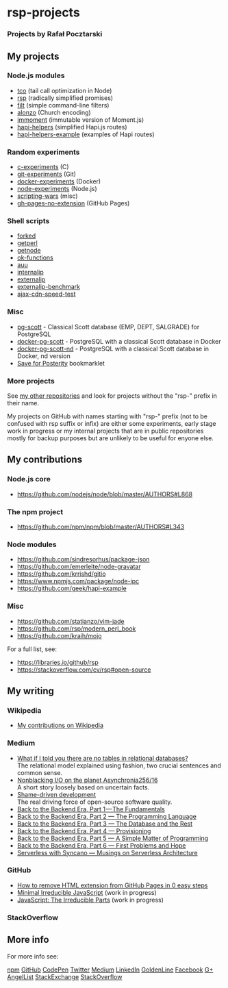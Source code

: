rsp-projects
============

### Projects by Rafał Pocztarski

My projects
-----------

### Node.js modules

* [tco](https://github.com/rsp/node-tco) (tail call optimization in Node)
* [rsp](https://github.com/rsp/node-rsp) (radically simplified promises)
* [filt](https://github.com/rsp/node-filt) (simple command-line filters)
* [alonzo](https://github.com/rsp/node-alonzo) (Church encoding)
* [immoment](https://github.com/rsp/node-immoment) (immutable version of Moment.js)
* [hapi-helpers](https://github.com/rsp/node-hapi-helpers) (simplified Hapi.js routes)
* [hapi-helpers-example](https://github.com/rsp/hapi-helpers-example) (examples of Hapi routes)

### Random experiments

* [c-experiments](https://github.com/rsp/c-experiments) (C)
* [git-experiments](https://github.com/rsp/git-experiments) (Git)
* [docker-experiments](https://github.com/rsp/docker-experiments) (Docker)
* [node-experiments](https://github.com/rsp/node-experiments) (Node.js)
* [scripting-wars](https://github.com/rsp/scripting-wars) (misc)
* [gh-pages-no-extension](https://github.com/rsp/gh-pages-no-extension) (GitHub Pages)

### Shell scripts

* [forked](https://github.com/rsp/forked)
* [getperl](https://github.com/rsp/getperl)
* [getnode](https://github.com/rsp/getnode)
* [ok-functions](https://github.com/rsp/scripts/blob/master/ok-functions.md)
* [auu](https://github.com/rsp/scripts/blob/master/auu.md)
* [internalip](https://github.com/rsp/scripts/blob/master/internalip.md)
* [externalip](https://github.com/rsp/scripts/blob/master/externalip.md)
* [externalip-benchmark](https://github.com/rsp/scripts/blob/master/externalip-benchmark.md)
* [ajax-cdn-speed-test](https://github.com/rsp/ajax-cdn-speed-test)

### Misc

* [pg-scott](https://github.com/rsp/pg-scott) - Classical Scott database (EMP, DEPT, SALGRADE) for PostgreSQL
* [docker-pg-scott](https://github.com/rsp/docker-pg-scott) - PostgreSQL with a classical Scott database in Docker
* [docker-pg-scott-nd](https://github.com/rsp/docker-pg-scott-nd) - PostgreSQL with a classical Scott database in Docker, nd version
* [Save for Posterity](https://rsp.github.io/save-for-posterity/) bookmarklet

### More projects

See [my other repositories](https://github.com/rsp?tab=repositories)
and look for projects without the "rsp-" prefix in their name.

My projects on GitHub with names starting with "rsp-" prefix
(not to be confused with rsp suffix or infix)
are either some experiments, early stage work in progress or
my internal projects that are in public repositories mostly
for backup purposes but are unlikely to be useful for enyone else.

My contributions
----------------

### Node.js core

* https://github.com/nodejs/node/blob/master/AUTHORS#L868

### The npm project

* https://github.com/npm/npm/blob/master/AUTHORS#L343

### Node modules

* https://github.com/sindresorhus/package-json
* https://github.com/emerleite/node-gravatar
* https://github.com/krrishd/gitio
* https://www.npmjs.com/package/node-ipc
* https://github.com/geek/hapi-example

### Misc

* https://github.com/statianzo/vim-jade
* https://github.com/rsp/modern_perl_book
* https://github.com/kraih/mojo

For a full list, see:

* https://libraries.io/github/rsp
* https://stackoverflow.com/cv/rsp#open-source

My writing
----------

### Wikipedia

* [My contributions on Wikipedia](https://en.wikipedia.org/w/index.php?title=Special:Contributions/rfl&offset=&limit=500&target=Rfl)

### Medium

* [What if I told you there are no tables in relational databases?](https://medium.com/@pocztarski/what-if-i-told-you-there-are-no-tables-in-relational-databases-13d31a2f9677)<br/>The relational model explained using fashion, two crucial sentences and common sense.
* [Nonblacking I/O on the planet Asynchronia256/16](https://medium.com/@pocztarski/nonblacking-i-o-on-the-planet-asyncronia256-16-94df0af04ddc)<br/>A short story loosely based on uncertain facts.
* [Shame-driven development](https://medium.com/@pocztarski/shame-driven-development-4545fae46fd)<br/>The real driving force of open-source software quality.
* [Back to the Backend Era, Part 1 — The Fundamentals](https://medium.com/serverless-with-syncano/back-to-the-backend-era-96c49b7ee928)
* [Back to the Backend Era, Part 2 — The Programming Language](https://medium.com/serverless-with-syncano/back-to-the-backend-era-part-2-5b23464a259f)
* [Back to the Backend Era, Part 3 — The Database and the Rest](https://medium.com/serverless-with-syncano/back-to-the-backend-era-part-3-7363af96b201)
* [Back to the Backend Era, Part 4 — Provisioning](https://medium.com/serverless-with-syncano/back-to-the-backend-era-part-4-e948a6fc8bd3)
* [Back to the Backend Era, Part 5 — A Simple Matter of Programming](https://medium.com/serverless-with-syncano/back-to-the-backend-era-part-5-f2c52479a532)
* [Back to the Backend Era, Part 6 — First Problems and Hope](https://medium.com/serverless-with-syncano/back-to-the-backend-era-part-6-11f290e59587)
* [Serverless with Syncano — Musings on Serverless Architecture](https://medium.com/serverless-with-syncano)

### GitHub

* [How to remove HTML extension from GitHub Pages in 0 easy steps](https://rsp.github.io/gh-pages-no-extension/)
* [Minimal Irreducible JavaScript](https://github.com/rsp/node-mijs) (work in progress)
* [JavaScript: The Irreducible Parts](https://github.com/rsp/jstip) (work in progress)


### StackOverflow

More info
---------

For more info see:

[npm](https://www.npmjs.com/~rsp)
[GitHub](https://github.com/rsp)
[CodePen](https://codepen.io/rsp/)
[Twitter](https://twitter.com/pocztarski)
[Medium](https://medium.com/@pocztarski)
[LinkedIn](https://www.linkedin.com/in/pocztarski)
[GoldenLine](https://www.goldenline.pl/rafal-pocztarski/)
[Facebook](https://www.facebook.com/pocztarski)
[G+](https://plus.google.com/106457556668508404492)
[AngelList](https://angel.co/pocztarski)
[StackExchange](https://stackexchange.com/users/303952/rsp)
[StackOverflow](https://stackoverflow.com/users/613198/rsp)
